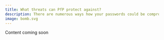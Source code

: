 ```yaml
---
title: What threats can PfP protect against?
description: There are numerous ways how your passwords could be compromised. Using PfP will protect you against most of them, some threats will remain however.
image: bomb.svg
---
```


Content coming soon
